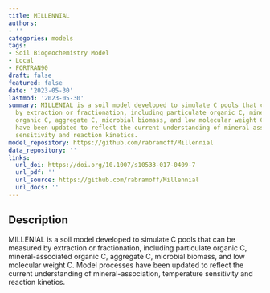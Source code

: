 ```yaml
---
title: MILLENNIAL
authors:
- ''
categories: models
tags:
- Soil Biogeochemistry Model
- Local
- FORTRAN90
draft: false
featured: false
date: '2023-05-30'
lastmod: '2023-05-30'
summary: MILLENIAL is a soil model developed to simulate C pools that can be measured
  by extraction or fractionation, including particulate organic C, mineral-associated
  organic C, aggregate C, microbial biomass, and low molecular weight C. Model processes
  have been updated to reflect the current understanding of mineral-association, temperature
  sensitivity and reaction kinetics.
model_repository: https://github.com/rabramoff/Millennial
data_repository: ''
links:
  url_doi: https://doi.org/10.1007/s10533-017-0409-7
  url_pdf: ''
  url_source: https://github.com/rabramoff/Millennial
  url_docs: ''
---
```


## Description

MILLENIAL is a soil model developed to simulate C pools that can be measured by extraction or fractionation, including particulate organic C, mineral-associated organic C, aggregate C, microbial biomass, and low molecular weight C. Model processes have been updated to reflect the current understanding of mineral-association, temperature sensitivity and reaction kinetics.

